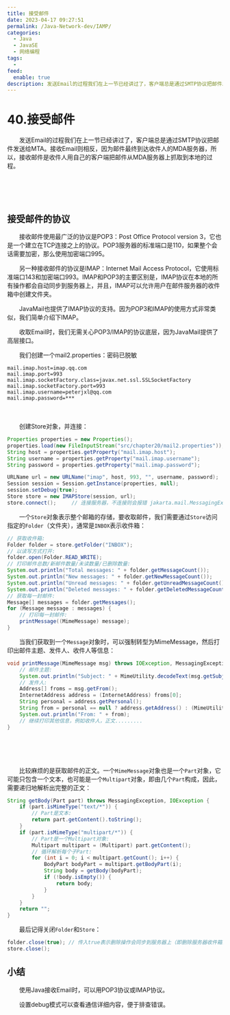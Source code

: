 ```yaml
---
title: 接受邮件
date: 2023-04-17 09:27:51
permalink: /Java-Network-dev/IAMP/
categories:
  - Java
  - JavaSE
  - 网络编程
tags:
  - 
feed:
  enable: true
description: 发送Email的过程我们在上一节已经讲过了，客户端总是通过SMTP协议把邮件发送给MTA。接收Email则相反，因为邮件最终到达收件人的MDA服务器，所以，接收邮件是收件人用自己的客户端把邮件从MDA服务器上抓取到本地的过程。
---
```

# 40.接受邮件

　　发送Email的过程我们在上一节已经讲过了，客户端总是通过SMTP协议把邮件发送给MTA。接收Email则相反，因为邮件最终到达收件人的MDA服务器，所以，接收邮件是收件人用自己的客户端把邮件从MDA服务器上抓取到本地的过程。

<!-- more -->


　　

　　‍

## 接受邮件的协议

　　接收邮件使用最广泛的协议是POP3：Post Office Protocol version 3，它也是一个建立在TCP连接之上的协议。POP3服务器的标准端口是110，如果整个会话需要加密，那么使用加密端口995。

　　另一种接收邮件的协议是IMAP：Internet Mail Access Protocol，它使用标准端口143和加密端口993。IMAP和POP3的主要区别是，IMAP协议在本地的所有操作都会自动同步到服务器上，并且，IMAP可以允许用户在邮件服务器的收件箱中创建文件夹。

　　JavaMail也提供了IMAP协议的支持。因为POP3和IMAP的使用方式非常类似，我们简单介绍下IMAP。

　　收取Email时，我们无需关心POP3/IMAP的协议底层，因为JavaMail提供了高层接口。

　　我们创建一个mail2.properties：密码已脱敏

```properties
mail.imap.host=imap.qq.com
mail.imap.port=993
mail.imap.socketFactory.class=javax.net.ssl.SSLSocketFactory
mail.imap.socketFactory.port=993
mail.imap.username=peterjxl@qq.com
mail.imap.password=***
```

　　‍

　　创建Store对象，并连接：

```java
Properties properties = new Properties();
properties.load(new FileInputStream("src/chapter20/mail2.properties"));
String host = properties.getProperty("mail.imap.host");
String username = properties.getProperty("mail.imap.username");
String password = properties.getProperty("mail.imap.password");

URLName url = new URLName("imap", host, 993, "", username, password);
Session session = Session.getInstance(properties, null);
session.setDebug(true);
Store store = new IMAPStore(session, url);
store.connect();     // 连接服务器，不连接则会报错 jakarta.mail.MessagingException: Not connected
```

　　一个`Store`对象表示整个邮箱的存储，要收取邮件，我们需要通过`Store`访问指定的`Folder`（文件夹），通常是`INBOX`表示收件箱：

```java
// 获取收件箱:
Folder folder = store.getFolder("INBOX");
// 以读写方式打开:
folder.open(Folder.READ_WRITE);
// 打印邮件总数/新邮件数量/未读数量/已删除数量:
System.out.println("Total messages: " + folder.getMessageCount());
System.out.println("New messages: " + folder.getNewMessageCount());
System.out.println("Unread messages: " + folder.getUnreadMessageCount());
System.out.println("Deleted messages: " + folder.getDeletedMessageCount());
// 获取每一封邮件:
Message[] messages = folder.getMessages();
for (Message message : messages) {
    // 打印每一封邮件:
    printMessage((MimeMessage) message);
}
```

　　当我们获取到一个`Message`对象时，可以强制转型为MimeMessage，然后打印出邮件主题、发件人、收件人等信息：

```java
void printMessage(MimeMessage msg) throws IOException, MessagingException {
    // 邮件主题:
    System.out.println("Subject: " + MimeUtility.decodeText(msg.getSubject()));
    // 发件人:
    Address[] froms = msg.getFrom();
    InternetAddress address = (InternetAddress) froms[0];
    String personal = address.getPersonal();
    String from = personal == null ? address.getAddress() : (MimeUtility.decodeText(personal) + " <" + address.getAddress() + ">");
    System.out.println("From: " + from);
    // 继续打印其他信息，例如收件人，正文.........
}
```

　　‍

　　‍

　　比较麻烦的是获取邮件的正文。一个`MimeMessage`对象也是一个`Part`对象，它可能只包含一个文本，也可能是一个`Multipart`对象，即由几个`Part`构成，因此，需要递归地解析出完整的正文：

```java
String getBody(Part part) throws MessagingException, IOException {
    if (part.isMimeType("text/*")) {
        // Part是文本:
        return part.getContent().toString();
    }
    if (part.isMimeType("multipart/*")) {
        // Part是一个Multipart对象:
        Multipart multipart = (Multipart) part.getContent();
        // 循环解析每个子Part:
        for (int i = 0; i < multipart.getCount(); i++) {
            BodyPart bodyPart = multipart.getBodyPart(i);
            String body = getBody(bodyPart);
            if (!body.isEmpty()) {
                return body;
            }
        }
    }
    return "";
}
```

　　最后记得关闭`Folder`和`Store`：

```java
folder.close(true); // 传入true表示删除操作会同步到服务器上（即删除服务器收件箱的邮件）
store.close();
```

## 小结

　　使用Java接收Email时，可以用POP3协议或IMAP协议。

　　设置debug模式可以查看通信详细内容，便于排查错误。

　　‍
